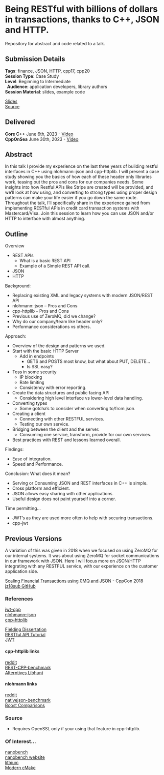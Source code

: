 # Being RESTful with billions of dollars in transactions, thanks to C++, JSON and HTTP. 
Repository for abstract and code related to a talk.  

## Submission Details
**Tags**: finance, JSON, HTTP, cpp17, cpp20 <br /> 
**Session Type**: Case Study <br />
**Level**: Beginning to Intermediate<br />  
**Audience**: application developers, library authors<br /> 
**Session Material**: slides, example code <br /> 

[Slides](doc/Being_RESTful_with_Billions.pdf)<br />
[Source](https://github.com/kevinbcarpenter/restful-with-billions)

## Delivered
**Core C++** June 6th, 2023 - 
[Video](https://youtu.be/KIpUrDUa-vw?si=VaVfP9I5CCxQD_nh)<br />
**CppOnSea** June 30th, 2023 - 
[Video](https://youtu.be/uqPTzUdNLZk?si=RsfLZUKZ1maZbJrM)

## Abstract
In this talk I provide my experience on the last three years of building restful interfaces in C++ using nlohmann::json and cpp-httplib. I will present a case study showing you the basics of how each of these header only libraries work, teasing out the pros and cons for our companies needs. Some insights into how Restful APIs like Stripe are created will be provided, and we’ll look at how using, and converting to strong types using proper design patterns can make your life easier if you go down the same route. Throughout the talk, I’ll specifically share in the experience gained from implementing RESTful APIs in credit card transaction systems with Mastercard/Visa. Join this session to learn how you can use JSON and/or HTTP to interface with almost anything. 

## Outline
Overview 
- REST APIs
    - What is a basic REST API
    - Example of a Simple REST API call.
- JSON 
- HTTP 

Background: 
- Replacing existing XML and legacy systems with modern JSON/REST API 
- nlohmann::json – Pros and Cons 
- cpp-httplib – Pros and Cons 
- Previous use of ZeroMQ, did we change? 
- Why do our company/team like header only? 
- Performance considerations vs others. 

Approach: 
- Overview of the design and patterns we used. 
- Start with the basic HTTP Server 
    - Add in endpoints 
        - GETS and POSTS most know, but what about PUT, DELETE… 
        - Is SSL easy? 
- Toss in some security 
    - IP blocking 
    - Rate limiting 
    - Consistency with error reporting.
- Create the data structures and public facing API 
    - Considering high level interface vs lower-level data handling. 
- Converting types 
    - Some gotcha’s to consider when converting to/from json. 
- Creating a client 
    - Connecting with other RESTFUL services. 
    - Testing our own service. 
- Bridging between the client and the server. 
    - Consuming one service, transform, provide for our own services. 
- Best practices with REST and lessons learned overall. 

Findings: 
- Ease of integration. 
- Speed and Performance. 

Conclusion: What does it mean? 
- Serving or Consuming JSON and REST interfaces in C++ is simple. 
- Cross platform and efficient. 
- JSON allows easy sharing with other applications. 
- Useful design does not paint yourself into a corner. 

Time permitting… 
- JWT’s as they are used more often to help with securing transactions. 
- cpp-jwt 

## Previous Versions
A variation of this was given in 2018 when we focused on using ZeroMQ for our internal systems. It was about using ZeroMQ for socket communications in our framework with JSON. Here I will focus more on JSON/HTTP integrating with any RESTFUL service, with our experience on the customer application side. 

[Scaling Financial Transactions using 0MQ and JSON](https://www.youtube.com/watch?v=XLSckGMyzbs&t=2s) - CppCon 2018<br />
[jz18sub GitHub](https://github.com/kevinbcarpenter/jz18sub)

### References
[jwt-cpp](https://github.com/Thalhammer/jwt-cpp)<br />
[nlohmann::json](https://github.com/nlohmann/json)<br />
[cpp-httplib](https://github.com/yhirose/cpp-httplib)


[Fielding Dissertation](https://www.ics.uci.edu/~fielding/pubs/dissertation/fielding_dissertation.pdf)<br />
[RESTful API Tutorial](https://restfulapi.net)<br />
[JWT](https://jwt.io/introduction/)

#### cpp-httplib links
[reddit](https://www.reddit.com/r/cpp/comments/igfn33/is_cpphttplib_the_simplesthighestperformance_way/)<br />
[REST-CPP-benchmark](https://github.com/guteksan/REST-CPP-benchmark)<br />
[Alterntives Libhunt](https://cpp.libhunt.com/cpp-httplib-alternatives)

#### nlohmann links
[reddit](https://www.reddit.com/r/cpp/comments/dhy3mx/recent_json_library_benchmarks/)<br />
[nativejson-benchmark](https://github.com/miloyip/nativejson-benchmark)<br />
[Boost Comparisons](https://www.boost.org/doc/libs/master/libs/json/doc/html/json/comparison.html)

### Source
- Requires OpenSSL only if your using that feature in cpp-httplib.

### Of Interest...
[nanobench](https://github.com/martinus/nanobench)<br />
[nanobench website](https://nanobench.ankerl.com/index.html)<br />
[lithium](https://github.com/matt-42/lithium)<br />
[Modern cMake](https://cliutils.gitlab.io/modern-cmake/)
